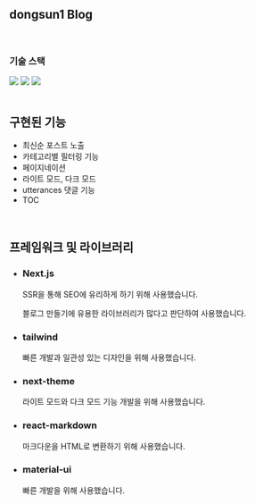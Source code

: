 ## dongsun1 Blog
<br />

### 기술 스택
<div>
<img src="https://img.shields.io/badge/Next.js-000000?style=for-the-badge&logo=nextjs&logoColor=white">
<img src="https://img.shields.io/badge/tailwind-3484D2?style=for-the-badge&logo=tailwind&logoColor=white">
<img src="https://img.shields.io/badge/vercel-68BC71?style=for-the-badge&logo=vercel&logoColor=black">
</div>
<br />

## 구현된 기능
- 최신순 포스트 노출
- 카테고리별 필터링 기능
- 페이지네이션
- 라이트 모드, 다크 모드
- utterances 댓글 기능
- TOC
<br />

## 프레임워크 및 라이브러리
- ### **Next.js**
    SSR을 통해 SEO에 유리하게 하기 위해 사용했습니다.

    블로그 만들기에 유용한 라이브러리가 많다고 판단하여 사용했습니다.
- ### **tailwind**
    빠른 개발과 일관성 있는 디자인을 위해 사용했습니다.

- ### **next-theme**
    라이트 모드와 다크 모드 기능 개발을 위해 사용했습니다.

- ### **react-markdown**
    마크다운을 HTML로 변환하기 위해 사용했습니다.

- ### **material-ui**
    빠른 개발을 위해 사용했습니다.